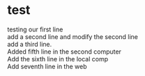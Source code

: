# test
testing
our first line   
add a second line and modify the second line  
add a third line.  
Added fifth line in the second computer   
Add the sixth line in the local comp   
Add seventh line in the web
